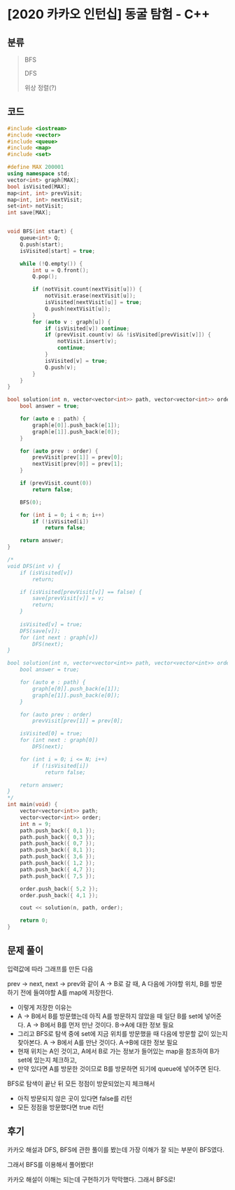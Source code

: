# [2020 카카오 인턴십] 동굴 탐험 - C++

## 분류
> BFS
>
> DFS
> 
> 위상 정렬(?)

## 코드
```c++
#include <iostream>
#include <vector>
#include <queue>
#include <map>
#include <set>

#define MAX 200001
using namespace std;
vector<int> graph[MAX];
bool isVisited[MAX];
map<int, int> prevVisit;
map<int, int> nextVisit;
set<int> notVisit;
int save[MAX];


void BFS(int start) {
	queue<int> Q;
	Q.push(start);
	isVisited[start] = true;

	while (!Q.empty()) {
		int u = Q.front();
		Q.pop();

		if (notVisit.count(nextVisit[u])) {
			notVisit.erase(nextVisit[u]);
			isVisited[nextVisit[u]] = true;
			Q.push(nextVisit[u]);
		}
		for (auto v : graph[u]) {
			if (isVisited[v]) continue;
			if (prevVisit.count(v) && !isVisited[prevVisit[v]]) {
				notVisit.insert(v);
				continue;
			}
			isVisited[v] = true;
			Q.push(v);
		}
	}
}

bool solution(int n, vector<vector<int>> path, vector<vector<int>> order) {
	bool answer = true;

	for (auto e : path) {
		graph[e[0]].push_back(e[1]);
		graph[e[1]].push_back(e[0]);
	}

	for (auto prev : order) {
		prevVisit[prev[1]] = prev[0];
		nextVisit[prev[0]] = prev[1];
	}

	if (prevVisit.count(0))
		return false;

	BFS(0);

	for (int i = 0; i < n; i++)
		if (!isVisited[i])
			return false;

	return answer;
}

/*
void DFS(int v) {
	if (isVisited[v])
		return;

	if (isVisited[prevVisit[v]] == false) {
		save[prevVisit[v]] = v;
		return;
	}
	
	isVisited[v] = true;
	DFS(save[v]);
	for (int next : graph[v])
		DFS(next);
}

bool solution(int n, vector<vector<int>> path, vector<vector<int>> order) {
	bool answer = true;

	for (auto e : path) {
		graph[e[0]].push_back(e[1]);
		graph[e[1]].push_back(e[0]);
	}

	for (auto prev : order)
		prevVisit[prev[1]] = prev[0];

	isVisited[0] = true;
	for (int next : graph[0])
		DFS(next);

	for (int i = 0; i <= N; i++)
		if (!isVisited[i])
			return false;

	return answer;
}
*/
int main(void) {
	vector<vector<int>> path;
	vector<vector<int>> order;
	int n = 9;
	path.push_back({ 0,1 });
	path.push_back({ 0,3 });
	path.push_back({ 0,7 });
	path.push_back({ 8,1 });
	path.push_back({ 3,6 });
	path.push_back({ 1,2 });
	path.push_back({ 4,7 });
	path.push_back({ 7,5 });

	order.push_back({ 5,2 });
	order.push_back({ 4,1 });

	cout << solution(n, path, order);

	return 0;
}
```

## 문제 풀이
입력값에 따라 그래프를 만든 다음 

prev -> next, next -> prev와 같이 A -> B로 갈 때, A 다음에 가야할 위치, B를 방문하기 전에 들여야할 A를 map에 저장한다.
- 이렇게 저장한 이유는
- A -> B에서 B를 방문했는데 아직 A를 방문하지 않았을 때 일단 B를 set에 넣어준다. A -> B에서 B를 먼저 만난 것이다. B->A에 대한 정보 필요
- 그리고 BFS로 탐색 중에 set에 지금 위치를 방문했을 때 다음에 방문할 값이 있는지 찾아본다. A -> B에서 A를 만난 것이다. A->B에 대한 정보 필요
- 현재 위치는 A인 것이고, A에서 B로 가는 정보가 들어있는 map을 참조하여 B가 set에 있는지 체크하고,
- 만약 있다면 A를 방문한 것이므로 B를 방문하면 되기에 queue에 넣어주면 된다.

BFS로 탐색이 끝난 뒤 모든 정점이 방문되었는지 체크해서
- 아직 방문되지 않은 곳이 있다면 false를 리턴
- 모든 정점을 방문했다면 true 리턴

## 후기
카카오 해설과 DFS, BFS에 관한 풀이를 봤는데 가장 이해가 잘 되는 부분이 BFS였다.

그래서 BFS를 이용해서 풀어봤다!

카카오 해설이 이해는 되는데 구현하기가 막막했다. 그래서 BFS로!